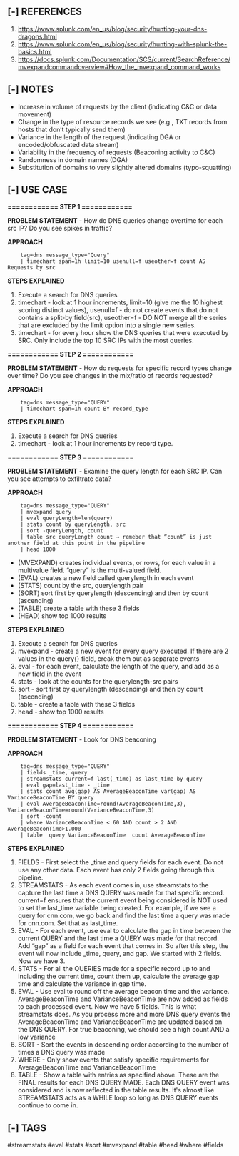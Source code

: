 <!---------------------------------------------------------------------------------
Copyright: (c) BLS OPS LLC.
This program is free software: you can redistribute it and/or modify
it under the terms of the GNU General Public License as published by
the Free Software Foundation, version 3.
This program is distributed in the hope that it will be useful,
but WITHOUT ANY WARRANTY; without even the implied warranty of
MERCHANTABILITY or FITNESS FOR A PARTICULAR PURPOSE. See the
GNU General Public License for more details.
You should have received a copy of the GNU General Public License
along with this program. If not, see <https://www.gnu.org/licenses/>.
--------------------------------------------------------------------------------->
## [-] REFERENCES

1. https://www.splunk.com/en_us/blog/security/hunting-your-dns-dragons.html
2. https://www.splunk.com/en_us/blog/security/hunting-with-splunk-the-basics.html
3. https://docs.splunk.com/Documentation/SCS/current/SearchReference/mvexpandcommandoverview#How_the_mvexpand_command_works


## [-] NOTES

- Increase in volume of requests by the client (indicating C&C or data movement)
- Change in the type of resource records we see (e.g., TXT records from hosts that don’t typically send them)
- Variance in the length of the request (indicating DGA or encoded/obfuscated data stream)
- Variability in the frequency of requests (Beaconing activity to C&C)
- Randomness in domain names (DGA)
- Substitution of domains to very slightly altered domains (typo-squatting)


## [-] USE CASE

__============ STEP 1 ============__

__PROBLEM STATEMENT__ - How do DNS queries change overtime for each src IP? Do you see spikes in traffic?

__APPROACH__ 

        tag=dns message_type="Query" 
        | timechart span=1h limit=10 usenull=f useother=f count AS Requests by src

__STEPS EXPLAINED__

1. Execute a search for DNS queries
2. timechart - look at 1 hour increments, limit=10 (give me the 10 highest scoring distinct values), usenull=f - do not create events that do not contains a split-by field(src), useother=f - DO NOT merge all the series that are excluded by the limit option into a single new series.
3. timechart - for every hour show the DNS queries that were executed by SRC. Only include the top 10 SRC IPs with the most queries.

__============ STEP 2 ============__

__PROBLEM STATEMENT__ - How do requests for specific record types change over time? Do you see changes in the mix/ratio of records requested?

__APPROACH__ 

        tag=dns message_type="QUERY"
        | timechart span=1h count BY record_type

__STEPS EXPLAINED__

1. Execute a search for DNS queries
2. timechart - look at 1 hour increments by record type.

__============ STEP 3 ============__

__PROBLEM STATEMENT__ - Examine the query length for each SRC IP.  Can you see attempts to exfiltrate data?

__APPROACH__ 

        tag=dns message_type="QUERY"
        | mvexpand query                         
        | eval queryLength=len(query)
        | stats count by queryLength, src
        | sort -queryLength, count
        | table src queryLength count → remeber that “count” is just another field at this point in the pipeline
        | head 1000

- (MVEXPAND) creates individual events, or rows, for each value in a multivalue field. “query” is the multi-valued field.
- (EVAL) creates a new field called querylength in each event
- (STATS) count by the src, querylength pair
- (SORT) sort first by querylength (descending) and then by count (ascending)
- (TABLE) create a table with these 3 fields
- (HEAD) show top 1000 results

__STEPS EXPLAINED__

1. Execute a search for DNS queries
2. mvexpand - create a new event for every query executed. If there are 2 values in the query{} field, creak them out as separate events
3. eval - for each event, calculate the length of the query, and add as a new field in the event
4. stats - look at the counts for the querylength-src pairs
5. sort - sort first by querylength (descending) and then by count (ascending)
6. table - create a table with these 3 fields
7. head - show top 1000 results

__============ STEP 4 ============__

__PROBLEM STATEMENT__ - Look for DNS beaconing

__APPROACH__ 

        tag=dns message_type="QUERY"
        | fields _time, query
        | streamstats current=f last(_time) as last_time by query
        | eval gap=last_time - _time
        | stats count avg(gap) AS AverageBeaconTime var(gap) AS VarianceBeaconTime BY query
        | eval AverageBeaconTime=round(AverageBeaconTime,3), VarianceBeaconTime=round(VarianceBeaconTime,3)
        | sort -count
        | where VarianceBeaconTime < 60 AND count > 2 AND AverageBeaconTime>1.000
        | table  query VarianceBeaconTime  count AverageBeaconTime

__STEPS EXPLAINED__

1. FIELDS - First select the _time and query fields for each event. Do not use any other data. Each event has only 2 fields going through this pipeline.
2. STREAMSTATS - As each event comes in, use streamstats to the capture the last time a DNS QUERY was made for that specific record. current=f ensures that the current event being considered is NOT used to set the last_time variable being created. For example, if we see a query for cnn.com, we go back and find the last time a query was made for cnn.com. Set that as last_time.
3. EVAL - For each event, use eval to calculate the gap in time between the current QUERY and the last time a QUERY was made for that record. Add “gap” as a field for each event that comes in. So after this step, the event wil now include _time, query, and gap. We started with 2 fields. Now we have 3.
4. STATS - For all the QUERIES made for a specific record up to and including the current time, count them up, calculate the average gap time and calculate the variance in gap time.
5. EVAL - Use eval to round off the average beacon time and the variance. AverageBeaconTime and VarianceBeaconTime are now added as fields to each processed event. Now we have 5 fields. This is what streamstats does. As you process more and more DNS query events the AverageBeaconTime and VarianceBeaconTime are updated based on the DNS QUERY. For true beaconing, we should see a high count AND a low variance
6. SORT - Sort the events in descending order according to the number of times a DNS query was made
7. WHERE - Only show events that satisfy specific requirements for AverageBeaconTime and VarianceBeaconTime 
8. TABLE - Show a table with entries as specified above. These are the FINAL results for each DNS QUERY MADE. Each DNS QUERY event was considered and is now reflected in the table results. It's almost like STREAMSTATS acts as a WHILE loop so long as DNS QUERY events continue to come in.


## [-] TAGS

#streamstats #eval #stats #sort #mvexpand #table #head #where #fields
